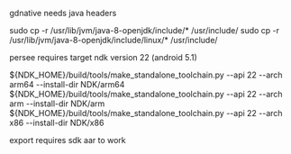 gdnative needs java headers

sudo cp -r /usr/lib/jvm/java-8-openjdk/include/* /usr/include/
sudo cp -r /usr/lib/jvm/java-8-openjdk/include/linux/* /usr/include/

persee requires target ndk version 22 (android 5.1)

${NDK_HOME}/build/tools/make_standalone_toolchain.py --api 22 --arch arm64 --install-dir NDK/arm64
${NDK_HOME}/build/tools/make_standalone_toolchain.py --api 22 --arch arm --install-dir NDK/arm
${NDK_HOME}/build/tools/make_standalone_toolchain.py --api 22 --arch x86 --install-dir NDK/x86


export requires sdk aar to work